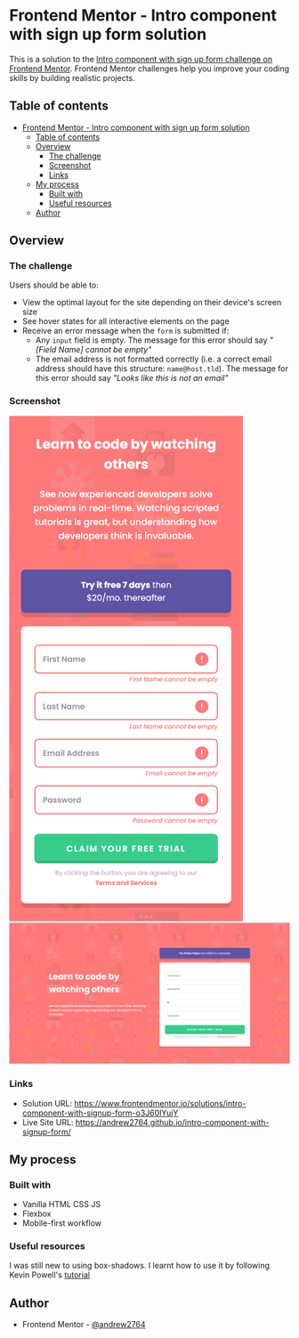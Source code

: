 # Frontend Mentor - Intro component with sign up form solution

This is a solution to the [Intro component with sign up form challenge on Frontend Mentor](https://www.frontendmentor.io/challenges/intro-component-with-signup-form-5cf91bd49edda32581d28fd1). Frontend Mentor challenges help you improve your coding skills by building realistic projects.

## Table of contents

- [Frontend Mentor - Intro component with sign up form solution](#frontend-mentor---intro-component-with-sign-up-form-solution)
  - [Table of contents](#table-of-contents)
  - [Overview](#overview)
    - [The challenge](#the-challenge)
    - [Screenshot](#screenshot)
    - [Links](#links)
  - [My process](#my-process)
    - [Built with](#built-with)
    - [Useful resources](#useful-resources)
  - [Author](#author)

## Overview

### The challenge

Users should be able to:

- View the optimal layout for the site depending on their device's screen size
- See hover states for all interactive elements on the page
- Receive an error message when the `form` is submitted if:
  - Any `input` field is empty. The message for this error should say *"[Field Name] cannot be empty"*
  - The email address is not formatted correctly (i.e. a correct email address should have this structure: `name@host.tld`). The message for this error should say *"Looks like this is not an email"*

### Screenshot

![](./images/viewMobile.png)
![](./images/viewDesktop.png)

### Links

- Solution URL: https://www.frontendmentor.io/solutions/intro-component-with-signup-form-o3J60IYujY
- Live Site URL: https://andrew2764.github.io/intro-component-with-signup-form/
## My process

### Built with

- Vanilla HTML CSS JS
- Flexbox
- Mobile-first workflow

### Useful resources

I was still new to using box-shadows. I learnt how to use it by following Kevin Powell's [tutorial](https://www.youtube.com/watch?v=-JNRQ5HjNeI&pp=ygUKY3NzIHNoYWRvdw%3D%3D)

## Author

- Frontend Mentor - [@andrew2764](https://www.frontendmentor.io/profile/andrew2764)
